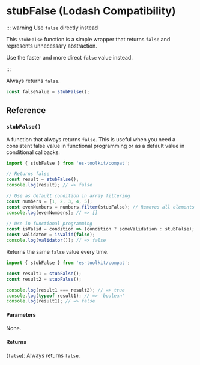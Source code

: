 # stubFalse (Lodash Compatibility)

::: warning Use `false` directly instead

This `stubFalse` function is a simple wrapper that returns `false` and represents unnecessary abstraction.

Use the faster and more direct `false` value instead.

:::

Always returns `false`.

```typescript
const falseValue = stubFalse();
```

## Reference

### `stubFalse()`

A function that always returns `false`. This is useful when you need a consistent false value in functional programming or as a default value in conditional callbacks.

```typescript
import { stubFalse } from 'es-toolkit/compat';

// Returns false
const result = stubFalse();
console.log(result); // => false

// Use as default condition in array filtering
const numbers = [1, 2, 3, 4, 5];
const evenNumbers = numbers.filter(stubFalse); // Removes all elements
console.log(evenNumbers); // => []

// Use in functional programming
const isValid = condition => (condition ? someValidation : stubFalse);
const validator = isValid(false);
console.log(validator()); // => false
```

Returns the same `false` value every time.

```typescript
import { stubFalse } from 'es-toolkit/compat';

const result1 = stubFalse();
const result2 = stubFalse();

console.log(result1 === result2); // => true
console.log(typeof result1); // => 'boolean'
console.log(result1); // => false
```

#### Parameters

None.

#### Returns

(`false`): Always returns `false`.
